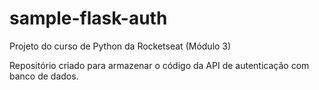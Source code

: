 # sample-flask-auth
Projeto do curso de Python da Rocketseat (Módulo 3)

Repositório criado para armazenar o código da API de autenticação com banco de dados.